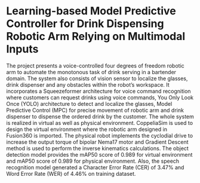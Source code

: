 # Learning-based Model Predictive Controller for Drink Dispensing Robotic Arm Relying on Multimodal Inputs

The project presents a voice-controlled four degrees of freedom robotic arm to
automate the monotonous task of drink serving in a bartender domain. The system also
consists of vision sensor to localize the glasses, drink dispenser and any obstacles
within the robot’s workspace. It incorporates a Squeezeformer architecture for voice
command recognition where customers can request drinks using voice commands, You
Only Look Once (YOLO) architecture to detect and localize the glasses, Model
Predictive Control (MPC) for precise movement of robotic arm and drink dispenser to
dispense the ordered drink by the customer. The whole system is realized in virtual as
well as physical environment. CoppeliaSim is used to design the virtual environment
where the robotic arm designed in Fusion360 is imported. The physical robot
implements the cyclodial drive to increase the output torque of bipolar Nema17 motor
and Gradient Descent method is used to perform the inverse kinematics calculations.
The object detection model provides the mAP50 score of 0.989 for virtual environment
and mAP50 score of 0.989 for physical environment. Also, the speech recognition
model generated a Character Error Rate (CER) of 3.47% and Word Error Rate (WER)
of 4.46% on training dataset.
